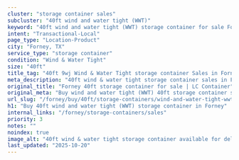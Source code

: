 ```yaml
---
cluster: "storage container sales"
subcluster: "40ft wind and water tight (WWT)"
keyword: "40ft wind and water tight (WWT) storage container for sale Forney, TX"
intent: "Transactional-Local"
page_type: "Location-Product"
city: "Forney, TX"
service_type: "storage container"
condition: "Wind & Water Tight"
size: "40ft"
title_tag: "40ft 9wj Wind & Water Tight storage container Sales in Forney | LC Container"
meta_description: "40ft wind & water tight storage container sales in Forney. Fast delivery, competitive pricing. Serving storage containers area. Quote ID: ZGO. Call (214) 524-4168 for your free quote today."
original_title: "Forney 40ft storage container for sale | LC Container"
original_meta: "Buy wind and water tight (WWT) 40ft storage container sale with local delivery in Forney, TX. LC Container — local Since 2003. Request a fast quote today."
url_slug: "/forney/buy/40ft/storage-containers/wind-and-water-tight-wwt"
h1: "Buy 40ft wind and water tight (WWT) storage container in Forney"
internal_links: "/forney/storage-containers/sales"
priority: 3
notes: ""
noindex: true
image_alt: "40ft wind & water tight storage container available for delivery in Forney"
last_updated: "2025-10-20"
---
```


<!-- TODO: Add unique city/inventory copy, images, and internal links here. -->
